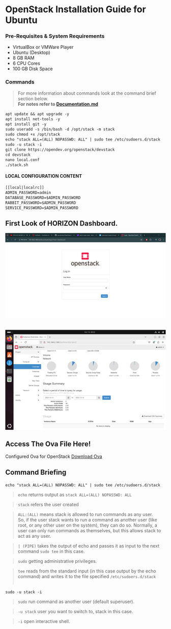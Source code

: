 # OpenStack Installation Guide for Ubuntu

### Pre-Requisites & System Requirements

- VirtualBox or VMWare Player
- Ubuntu (Desktop)
- 8 GB RAM
- 6 CPU Cores
- 100 GB Disk Space

### Commands

> For more information about commands look at the command brief section below. <br />
> **For notes refer to [Documentation.md](https://github.com/syncattacker/OpenStack-Documentation/blob/main/Documentation.md)**

```
apt update && apt upgrade -y
apt install net-tools -y
apt install git -y
sudo useradd -s /bin/bash -d /opt/stack -m stack
sudo chmod +x /opt/stack
echo "stack ALL=(ALL) NOPASSWD: ALL" | sudo tee /etc/sudoers.d/stack
sudo -u stack -i
git clone https://opendev.org/openstack/devstack
cd devstack
nano local.conf
./stack.sh
```

#### LOCAL CONFIGURATION CONTENT

```
[[local|localrc]]
ADMIN_PASSWORD=admin
DATABASE_PASSWORD=$ADMIN_PASSWORD
RABBIT_PASSWORD=$ADMIN_PASSWORD
SERVICE_PASSWORD=$ADMIN_PASSWORD
```

## First Look of HORIZON Dashboard.

![OpenStack Login Page](/images/login.png)
<br />
<br />
<br />
![OpenStack Dashboard Overview](/images/openstack.png)

## Access The Ova File Here!

Configured Ova for OpenStack [Download Ova](https://drive.google.com/file/d/1bL7N7ip0Ns-2e1WlpkGWlmTTCYKbJLhs/view?usp=sharing)

## Command Briefing

`echo "stack ALL=(ALL) NOPASSWD: ALL" | sudo tee /etc/sudoers.d/stack`

> `echo` returns output as `stack ALL=(ALL) NOPASSWD: ALL` <br />

> `stack` refers the user created <br />

> `ALL:(ALL)` means stack is allowed to run commands as any user. <br />
> So, if the user stack wants to run a command as another user (like root, or any other user on the system), they can do so. Normally, a user can only run commands as themselves, but this allows stack to act as any user. <br />

> `| (PIPE)` takes the output of echo and passes it as input to the next command `sudo tee` in this case. <br />

> `sudo` getting administrative privileges. <br />

> `tee` reads from the standard input (in this case output by the echo command) and writes it to the file specified `/etc/sudoers.d/stack` <br /> <br />

`sudo -u stack -i`

> `sudo` run command as another user (default superuser).

> `-u stack` user you want to switch to, stack in this case.

> `-i` open interactive shell. <br />
